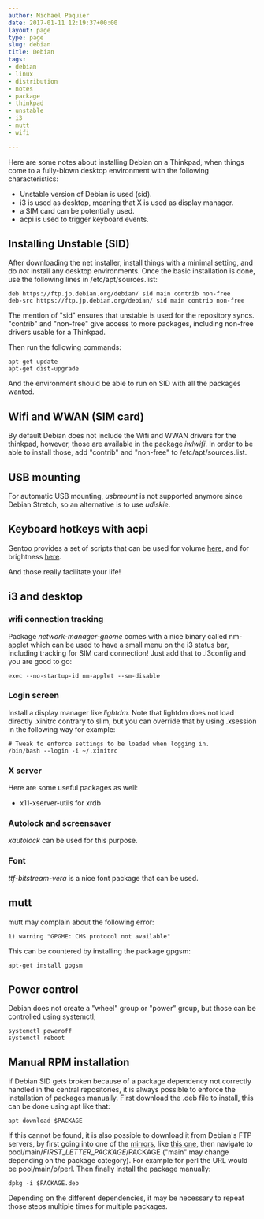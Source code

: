 ```yaml
---
author: Michael Paquier
date: 2017-01-11 12:19:37+00:00
layout: page
type: page
slug: debian
title: Debian
tags:
- debian
- linux
- distribution
- notes
- package
- thinkpad
- unstable
- i3
- mutt
- wifi

---
```


Here are some notes about installing Debian on a Thinkpad, when things
come to a fully-blown desktop environment with the following characteristics:

  * Unstable version of Debian is used (sid).
  * i3 is used as desktop, meaning that X is used as display manager.
  * a SIM card can be potentially used.
  * acpi is used to trigger keyboard events.

## Installing Unstable (SID)

After downloading the net installer, install things with a minimal setting,
and do *not* install any desktop environments. Once the basic installation is
done, use the following lines in /etc/apt/sources.list:

    deb https://ftp.jp.debian.org/debian/ sid main contrib non-free
    deb-src https://ftp.jp.debian.org/debian/ sid main contrib non-free

The mention of "sid" ensures that unstable is used for the repository syncs.
"contrib" and "non-free" give access to more packages, including non-free
drivers usable for a Thinkpad.

Then run the following commands:

    apt-get update
    apt-get dist-upgrade

And the environment should be able to run on SID with all the packages wanted.

## Wifi and WWAN (SIM card)

By default Debian does not include the Wifi and WWAN drivers for the thinkpad,
however, those are available in the package *iwlwifi*. In order to be able to
install those, add "contrib" and "non-free" to /etc/apt/sources.list.

## USB mounting

For automatic USB mounting, *usbmount* is not supported anymore since Debian
Stretch, so an alternative is to use *udiskie*.

## Keyboard hotkeys with acpi

Gentoo provides a set of scripts that can be used for volume
[here](https://wiki.gentoo.org/wiki/Lenovo_ThinkPad_S440#ACPI_-_Sound_Management),
and for brightness [here](https://wiki.gentoo.org/wiki/ACPI/ThinkPad-special-buttons#Brightness_up).

And those really facilitate your life!

## i3 and desktop

### wifi connection tracking

Package *network-manager-gnome* comes with a nice binary called nm-applet
which can be used to have a small menu on the i3 status bar, including
tracking for SIM card connection! Just add that to .i3config and you
are good to go:

    exec --no-startup-id nm-applet --sm-disable

### Login screen

Install a display manager like *lightdm*. Note that lightdm does not load
directly .xinitrc contrary to slim, but you can override that by using
.xsession in the following way for example:

    # Tweak to enforce settings to be loaded when logging in.
    /bin/bash --login -i ~/.xinitrc

### X server

Here are some useful packages as well:

  * x11-xserver-utils for xrdb

### Autolock and screensaver

*xautolock* can be used for this purpose.

### Font

*ttf-bitstream-vera* is a nice font package that can be used.

## mutt

mutt may complain about the following error:

    1) warning "GPGME: CMS protocol not available"

This can be countered by installing the package gpgsm:

    apt-get install gpgsm

## Power control

Debian does not create a "wheel" group or "power" group, but those
can be controlled using systemctl;

    systemctl poweroff
    systemctl reboot

## Manual RPM installation

If Debian SID gets broken because of a package dependency not correctly
handled in the central repositories, it is always possible to enforce
the installation of packages manually.  First download the .deb file
to install, this can be done using apt like that:

    apt download $PACKAGE

If this cannot be found, it is also possible to download it from Debian's
FTP servers, by first going into one of the
[mirrors](https://www.debian.org/mirror/list), like
[this one](ftp.jp.debian.org/debian/), then navigate to
pool/main/$FIRST\_LETTER\_PACKAGE/$PACKAGE ("main" may change depending
on the package category).  For example for perl the URL would be
pool/main/p/perl.  Then finally install the package manually:

    dpkg -i $PACKAGE.deb

Depending on the different dependencies, it may be necessary to repeat
those steps multiple times for multiple packages.
